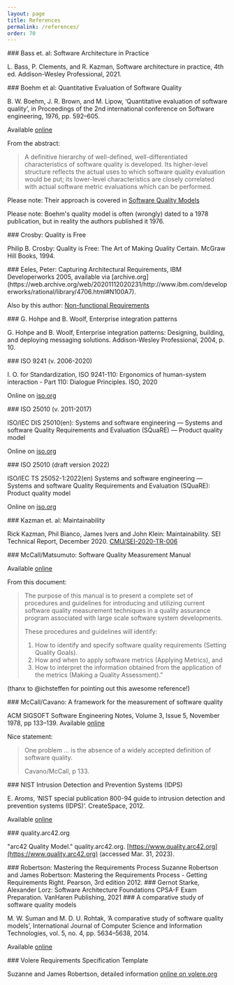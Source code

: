 ```yaml
---
layout: page
title: References
permalink: /references/
order: 70
---
```


<a id="bass2021software"/>
### Bass et. al: Software Architecture in Practice

L. Bass, P. Clements, and R. Kazman, Software architecture in practice, 4th ed. Addison-Wesley Professional, 2021.

<a id="boehm1976quantitative"/>
### Boehm et al: Quantitative Evaluation of Software Quality

B. W. Boehm, J. R. Brown, and M. Lipow, ‘Quantitative evaluation of software quality’, in Proceedings of the 2nd international conference on Software engineering, 1976, pp. 592–605.

Available [online](https://dl.acm.org/doi/10.5555/800253.807736)

From the abstract:

>A definitive hierarchy of well-defined, well-differentiated characteristics of software quality is developed. 
>Its higher-level structure reflects the actual uses to which software quality evaluation would be put; its lower-level characteristics are closely correlated with actual software metric evaluations which can be performed.

Please note: Their approach is covered in [Software Quality Models](/references/#suman2014comparative)

Please note: Boehm's quality model is often (wrongly) dated to a 1978 publication, but in reality the authors published it 1976.

<a id="crosby-quality"/>
### Crosby: Quality is Free

Philip B. Crosby: Quality is Free: The Art of Making Quality Certain. McGraw Hill Books, 1994.

<a id="Eeles-2005"/>
### Eeles, Peter: Capturing Architectural Requirements, 
IBM Developerworks 2005, available via [archive.org](https://web.archive.org/web/20201112020231/http://www.ibm.com/developerworks/rational/library/4706.html#N100A7). 

Also by this author: [Non-functional Requirements](https://pdfs.semanticscholar.org/f3bb/91080c4573f6f78f30bc5b48bda3ef252bf2.pdf)

<a id="hohpe2004enterprise"/>
### G. Hohpe and B. Woolf, Enterprise integration patterns

G. Hohpe and B. Woolf, Enterprise integration patterns: Designing, building, and deploying messaging solutions. Addison-Wesley Professional, 2004, p. 10.

<a id="iso-9241-110"/>
### ISO 9241 (v. 2006-2020)

I. O. for Standardization, ISO 9241-110: Ergonomics of human-system interaction - Part 110: Dialogue Principles. ISO, 2020

Online on [iso.org](https://www.iso.org/obp/ui/#iso:std:iso:9241:-110:ed-2:v1:en)

<a id="iso-25010-2011"/>
### ISO 25010 (v. 2011-2017)

ISO/IEC DIS 25010(en): Systems and software engineering — Systems and software Quality Requirements and Evaluation (SQuaRE) — Product quality model

Online on [iso.org](https://www.iso.org/obp/ui/#iso:std:iso-iec:25010:dis:ed-2:v1:en)


<a id="iso-25010-2022"/>
### ISO 25010 (draft version 2022)

ISO/IEC TS 25052-1:2022(en)
Systems and software engineering — Systems and software Quality Requirements and Evaluation (SQuaRE): Product quality model

Online on [iso.org](https://www.iso.org/obp/ui/#iso:std:iso-iec:25010:dis:ed-2:v1:en)

<a id="kazman-maintainability"/>
### Kazman et. al: Maintainability

Rick Kazman, Phil Bianco, James Ivers and John Klein: Maintainability. SEI Technical Report, December 2020.
[CMU/SEI-2020-TR-006](https://resources.sei.cmu.edu/asset_files/TechnicalReport/2020_005_001_650490.pdf)


<a id="mccallMatsumoto1980"/>
### McCall/Matsumuto: Software Quality Measurement Manual 

Available [online](https://apps.dtic.mil/sti/pdfs/ADA086986.pdf)

From this document:

>The purpose of this manual is to present a complete set of procedures and guidelines for introducing and utilizing current software quality measurement techniques in a quality assurance program associated with large scale software system developments.
>
>These procedures and guidelines will identify:
>
>1. How to identify and specify software quality requirements (Setting Quality Goals).
>2. How and when to apply software metrics (Applying Metrics), and
>3. How to interpret the information obtained from the application of the metrics (Making a Quality Assessment)."


(thanx to @ichsteffen for pointing out this awesome reference!)

<a id="mccall"/>
### McCall/Cavano: A framework for the measurement of software quality 

ACM SIGSOFT Software Engineering Notes, Volume 3, Issue 5, November 1978, pp 133–139.
Available [online](https://doi.org/10.1145/953579.811113)

Nice statement: 

>One problem ... is the absence of a widely accepted definition of software quality.
>
>Cavano/McCall, p 133.

<a id="nist-idps"/>
### NIST Intrusion Detection and Prevention Systems (IDPS)

E. Aroms, ‘NIST special publication 800-94 guide to intrusion detection and prevention systems (IDPS)’. CreateSpace, 2012.

Available [online](https://nvlpubs.nist.gov/nistpubs/Legacy/SP/nistspecialpublication800-94.pdf)

<a id="quality-arc42-org"/>
### quality.arc42.org

"arc42 Quality Model." quality.arc42.org.  [https://www.quality.arc42.org](https://www.quality.arc42.org) (accessed Mar. 31, 2023).

<a id="robertsons-requirements"/>
### Robertson: Mastering the Requirements Process 
Suzanne Robertson and James Robertson: Mastering the Requirements Process - Getting Requirements Right. Pearson, 3rd edition 2012.


<a id="starke-lorz"/>
### Gernot Starke, Alexander Lorz: Software Architecture Foundations 
CPSA-F Exam Preparation. VanHaren Publishing, 2021

<a id="suman2014comparative"/>
### A comparative study of software quality models

M. W. Suman and M. D. U. Rohtak, ‘A comparative study of software quality models’, International Journal of Computer Science and Information Technologies, vol. 5, no. 4, pp. 5634–5638, 2014.

Available [online](https://www.ijcsit.com/docs/Volume%205/vol5issue04/ijcsit20140504177.pdf)

<a id="volere"/>
### Volere Requirements Specification Template

Suzanne and James Robertson, detailed information [online on volere.org](https://www.volere.org/)